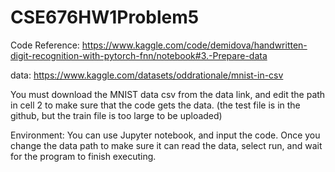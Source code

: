 # CSE676HW1Problem5

Code Reference: https://www.kaggle.com/code/demidova/handwritten-digit-recognition-with-pytorch-fnn/notebook#3.-Prepare-data

data: https://www.kaggle.com/datasets/oddrationale/mnist-in-csv

You must download the MNIST data csv from the data link, and edit the path in cell 2 to make sure that the code gets the data. (the test file is in the github, but the train file is too large to be uploaded)

Environment: You can use Jupyter notebook, and input the code. Once you change the data path to make sure it can read the data, select run, and wait for the program to finish executing. 
